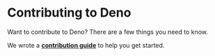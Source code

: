 # Contributing to Deno

Want to contribute to Deno? There are a few things you need to know.

We wrote a **[contribution guide](https://deno.land/manual.html#contributing)** to help you get started.
